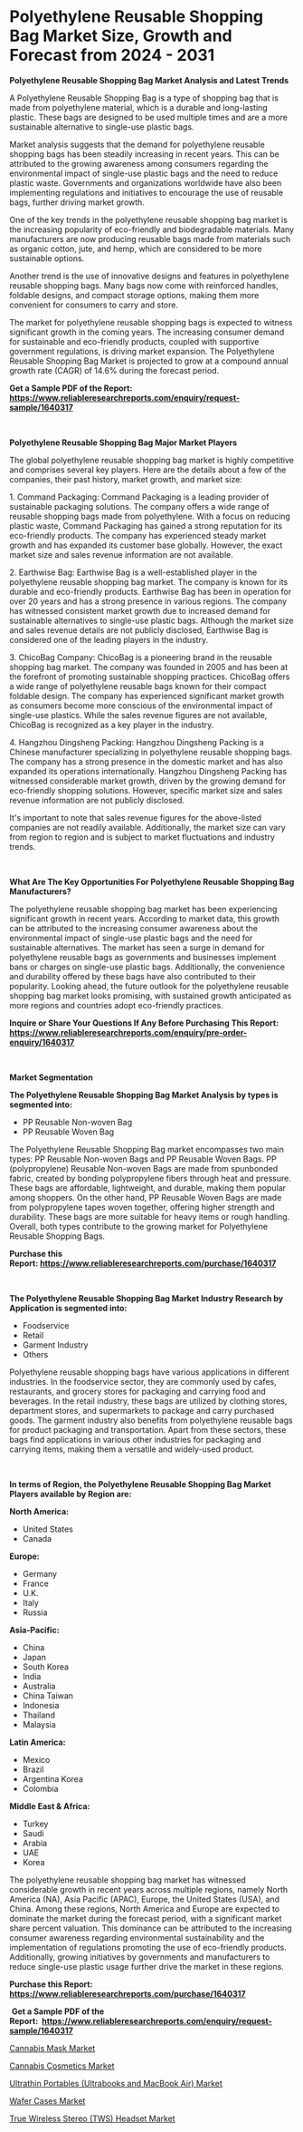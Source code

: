 <p><h1>Polyethylene Reusable Shopping Bag Market Size, Growth and Forecast from 2024 - 2031</h1></p><p><strong>Polyethylene Reusable Shopping Bag Market Analysis and Latest Trends</strong></p>
<p><p>A Polyethylene Reusable Shopping Bag is a type of shopping bag that is made from polyethylene material, which is a durable and long-lasting plastic. These bags are designed to be used multiple times and are a more sustainable alternative to single-use plastic bags.</p><p>Market analysis suggests that the demand for polyethylene reusable shopping bags has been steadily increasing in recent years. This can be attributed to the growing awareness among consumers regarding the environmental impact of single-use plastic bags and the need to reduce plastic waste. Governments and organizations worldwide have also been implementing regulations and initiatives to encourage the use of reusable bags, further driving market growth.</p><p>One of the key trends in the polyethylene reusable shopping bag market is the increasing popularity of eco-friendly and biodegradable materials. Many manufacturers are now producing reusable bags made from materials such as organic cotton, jute, and hemp, which are considered to be more sustainable options.</p><p>Another trend is the use of innovative designs and features in polyethylene reusable shopping bags. Many bags now come with reinforced handles, foldable designs, and compact storage options, making them more convenient for consumers to carry and store.</p><p>The market for polyethylene reusable shopping bags is expected to witness significant growth in the coming years. The increasing consumer demand for sustainable and eco-friendly products, coupled with supportive government regulations, is driving market expansion. The Polyethylene Reusable Shopping Bag Market is projected to grow at a compound annual growth rate (CAGR) of 14.6% during the forecast period.</p></p>
<p><strong>Get a Sample PDF of the Report:&nbsp; <a href="https://www.reliableresearchreports.com/enquiry/request-sample/1640317">https://www.reliableresearchreports.com/enquiry/request-sample/1640317</a></strong></p>
<p>&nbsp;</p>
<p><strong>Polyethylene Reusable Shopping Bag Major Market Players</strong></p>
<p><p>The global polyethylene reusable shopping bag market is highly competitive and comprises several key players. Here are the details about a few of the companies, their past history, market growth, and market size:</p><p>1. Command Packaging: Command Packaging is a leading provider of sustainable packaging solutions. The company offers a wide range of reusable shopping bags made from polyethylene. With a focus on reducing plastic waste, Command Packaging has gained a strong reputation for its eco-friendly products. The company has experienced steady market growth and has expanded its customer base globally. However, the exact market size and sales revenue information are not available.</p><p>2. Earthwise Bag: Earthwise Bag is a well-established player in the polyethylene reusable shopping bag market. The company is known for its durable and eco-friendly products. Earthwise Bag has been in operation for over 20 years and has a strong presence in various regions. The company has witnessed consistent market growth due to increased demand for sustainable alternatives to single-use plastic bags. Although the market size and sales revenue details are not publicly disclosed, Earthwise Bag is considered one of the leading players in the industry.</p><p>3. ChicoBag Company: ChicoBag is a pioneering brand in the reusable shopping bag market. The company was founded in 2005 and has been at the forefront of promoting sustainable shopping practices. ChicoBag offers a wide range of polyethylene reusable bags known for their compact foldable design. The company has experienced significant market growth as consumers become more conscious of the environmental impact of single-use plastics. While the sales revenue figures are not available, ChicoBag is recognized as a key player in the industry.</p><p>4. Hangzhou Dingsheng Packing: Hangzhou Dingsheng Packing is a Chinese manufacturer specializing in polyethylene reusable shopping bags. The company has a strong presence in the domestic market and has also expanded its operations internationally. Hangzhou Dingsheng Packing has witnessed considerable market growth, driven by the growing demand for eco-friendly shopping solutions. However, specific market size and sales revenue information are not publicly disclosed.</p><p>It's important to note that sales revenue figures for the above-listed companies are not readily available. Additionally, the market size can vary from region to region and is subject to market fluctuations and industry trends.</p></p>
<p>&nbsp;</p>
<p><strong>What Are The Key Opportunities For Polyethylene Reusable Shopping Bag Manufacturers?</strong></p>
<p><p>The polyethylene reusable shopping bag market has been experiencing significant growth in recent years. According to market data, this growth can be attributed to the increasing consumer awareness about the environmental impact of single-use plastic bags and the need for sustainable alternatives. The market has seen a surge in demand for polyethylene reusable bags as governments and businesses implement bans or charges on single-use plastic bags. Additionally, the convenience and durability offered by these bags have also contributed to their popularity. Looking ahead, the future outlook for the polyethylene reusable shopping bag market looks promising, with sustained growth anticipated as more regions and countries adopt eco-friendly practices.</p></p>
<p><strong>Inquire or Share Your Questions If Any Before Purchasing This Report: <a href="https://www.reliableresearchreports.com/enquiry/pre-order-enquiry/1640317">https://www.reliableresearchreports.com/enquiry/pre-order-enquiry/1640317</a></strong></p>
<p>&nbsp;</p>
<p><strong>Market Segmentation</strong></p>
<p><strong>The Polyethylene Reusable Shopping Bag Market Analysis by types is segmented into:</strong></p>
<p><ul><li>PP Reusable Non-woven Bag</li><li>PP Reusable Woven Bag</li></ul></p>
<p><p>The Polyethylene Reusable Shopping Bag market encompasses two main types: PP Reusable Non-woven Bags and PP Reusable Woven Bags. PP (polypropylene) Reusable Non-woven Bags are made from spunbonded fabric, created by bonding polypropylene fibers through heat and pressure. These bags are affordable, lightweight, and durable, making them popular among shoppers. On the other hand, PP Reusable Woven Bags are made from polypropylene tapes woven together, offering higher strength and durability. These bags are more suitable for heavy items or rough handling. Overall, both types contribute to the growing market for Polyethylene Reusable Shopping Bags.</p></p>
<p><strong>Purchase this Report:&nbsp;<a href="https://www.reliableresearchreports.com/purchase/1640317">https://www.reliableresearchreports.com/purchase/1640317</a></strong></p>
<p>&nbsp;</p>
<p><strong>The Polyethylene Reusable Shopping Bag Market Industry Research by Application is segmented into:</strong></p>
<p><ul><li>Foodservice</li><li>Retail</li><li>Garment Industry</li><li>Others</li></ul></p>
<p><p>Polyethylene reusable shopping bags have various applications in different industries. In the foodservice sector, they are commonly used by cafes, restaurants, and grocery stores for packaging and carrying food and beverages. In the retail industry, these bags are utilized by clothing stores, department stores, and supermarkets to package and carry purchased goods. The garment industry also benefits from polyethylene reusable bags for product packaging and transportation. Apart from these sectors, these bags find applications in various other industries for packaging and carrying items, making them a versatile and widely-used product.</p></p>
<p>&nbsp;</p>
<p><strong>In terms of Region, the Polyethylene Reusable Shopping Bag Market Players available by Region are:</strong></p>
<p>
    <p> <strong> North America: </strong>
        <ul>
            <li>United States</li>
            <li>Canada</li>
        </ul>
        </p> 
    <p> <strong> Europe: </strong>
        <ul>
            <li>Germany</li>
            <li>France</li>
            <li>U.K.</li>
            <li>Italy</li>
            <li>Russia</li>
        </ul>
        </p> 
    <p> <strong> Asia-Pacific: </strong>
        <ul>
            <li>China</li>
            <li>Japan</li>
            <li>South Korea</li>
            <li>India</li>
            <li>Australia</li>
            <li>China Taiwan</li>
            <li>Indonesia</li>
            <li>Thailand</li>
            <li>Malaysia</li>
        </ul>
        </p> 
    <p> <strong> Latin America: </strong>
        <ul>
            <li>Mexico</li>
            <li>Brazil</li>
            <li>Argentina Korea</li>
            <li>Colombia</li>
        </ul>
        </p> 
    <p> <strong> Middle East & Africa: </strong>
        <ul>
            <li>Turkey</li>
            <li>Saudi</li>
            <li>Arabia</li>
            <li>UAE</li>
            <li>Korea</li>
        </ul>
    </p>
    </p>
<p><p>The polyethylene reusable shopping bag market has witnessed considerable growth in recent years across multiple regions, namely North America (NA), Asia Pacific (APAC), Europe, the United States (USA), and China. Among these regions, North America and Europe are expected to dominate the market during the forecast period, with a significant market share percent valuation. This dominance can be attributed to the increasing consumer awareness regarding environmental sustainability and the implementation of regulations promoting the use of eco-friendly products. Additionally, growing initiatives by governments and manufacturers to reduce single-use plastic usage further drive the market in these regions.</p></p>
<p><strong>Purchase this Report: <a href="https://www.reliableresearchreports.com/purchase/1640317">https://www.reliableresearchreports.com/purchase/1640317</a></strong></p>
<p>&nbsp;<strong>Get a Sample PDF of the Report:&nbsp;&nbsp;<a href="https://www.reliableresearchreports.com/enquiry/request-sample/1640317">https://www.reliableresearchreports.com/enquiry/request-sample/1640317</a></strong></p>
<p><strong></strong></p>
<p><p><a href="https://github.com/mharielmesa/Market-Research-Report-List-1/blob/main/cannabis-mask-market.md">Cannabis Mask Market</a></p><p><a href="https://github.com/guneycigdem35/Market-Research-Report-List-1/blob/main/cannabis-cosmetics-market.md">Cannabis Cosmetics Market</a></p><p><a href="https://github.com/irfadac/Market-Research-Report-List-1/blob/main/ultrathin-portables-ultrabooks-and-macbook-air-market.md">Ultrathin Portables (Ultrabooks and MacBook Air) Market</a></p><p><a href="https://github.com/changoleonlaverguenzanoexiste/Market-Research-Report-List-1/blob/main/wafer-cases-market.md">Wafer Cases Market</a></p><p><a href="https://github.com/yoshih12/Market-Research-Report-List-1/blob/main/true-wireless-stereo-tws-headset-market.md">True Wireless Stereo (TWS) Headset Market</a></p></p>